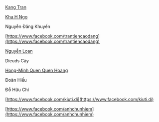    

[Kang Tran](https://www.facebook.com/kang.trann/friends)

[Kha H Ngo](https://www.facebook.com/khahoangngo/friends)

Nguyễn Đăng Khuyến



[https://www.facebook.com/trantiencaodang](https://www.facebook.com/trantiencaodang)


[Nguyễn Loan](https://www.facebook.com/maika.giselle/friends)







Dieuds Cày

[Hong-Minh Quen Quen Hoang](https://www.facebook.com/bancu.hinh)


Đoàn Hiếu

Đỗ Hữu Chí

[https://www.facebook.com/kiuti.di](https://www.facebook.com/kiuti.di)



[https://www.facebook.com/anhchunhiem](https://www.facebook.com/anhchunhiem)